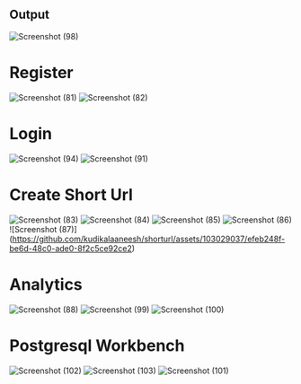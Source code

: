 ## Output
![Screenshot (98)](https://github.com/kudikalaaneesh/shorturl/assets/103029037/2c8abe67-ab02-4e44-a282-dddb025a5952)



# Register
![Screenshot (81)](https://github.com/kudikalaaneesh/shorturl/assets/103029037/d6b20c38-4216-4ccd-9a93-12c9498be263)
![Screenshot (82)](https://github.com/kudikalaaneesh/shorturl/assets/103029037/a6d657f6-2633-4f1f-acf6-4026728dfea9)


# Login
![Screenshot (94)](https://github.com/kudikalaaneesh/shorturl/assets/103029037/57a4220f-17b0-4614-a7a9-4b14ab5803df)
![Screenshot (91)](https://github.com/kudikalaaneesh/shorturl/assets/103029037/1ab3325d-775e-4897-8b21-4e9372993b9a)



# Create Short Url
![Screenshot (83)](https://github.com/kudikalaaneesh/shorturl/assets/103029037/0db60d2b-1d59-47e4-9460-f18a1eb930ee)
![Screenshot (84)](https://github.com/kudikalaaneesh/shorturl/assets/103029037/b8c8f61d-b34e-4f2e-95e7-ddefdbd7a5b8)
![Screenshot (85)](https://github.com/kudikalaaneesh/shorturl/assets/103029037/c0e28f7b-313c-46d7-b354-4c19a5964082)
![Screenshot (86)](https://github.com/kudikalaaneesh/shorturl/assets/103029037/e81d1680-38be-4562-8156-7b535e2c0e7b)
![Screenshot (87)]
(https://github.com/kudikalaaneesh/shorturl/assets/103029037/efeb248f-be6d-48c0-ade0-8f2c5ce92ce2)




# Analytics
![Screenshot (88)](https://github.com/kudikalaaneesh/shorturl/assets/103029037/dcacf401-3e21-4ce3-94a5-4c41d7e6e735)
![Screenshot (99)](https://github.com/kudikalaaneesh/shorturl/assets/103029037/d840dd3d-6373-44d2-8b47-baea5c952979)
![Screenshot (100)](https://github.com/kudikalaaneesh/shorturl/assets/103029037/226fb926-1f43-4d80-89d5-9d632e426407)



# Postgresql Workbench
![Screenshot (102)](https://github.com/kudikalaaneesh/shorturl/assets/103029037/16420f7f-2643-4ea3-96f8-50b5dc2e1b92)
![Screenshot (103)](https://github.com/kudikalaaneesh/shorturl/assets/103029037/a5e1c505-c6f7-42a2-821e-4a8cf1f9685d)
![Screenshot (101)](https://github.com/kudikalaaneesh/shorturl/assets/103029037/972debb0-1fcb-4cf0-beab-2db3555076e7)

